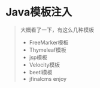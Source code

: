 # Java模板注入

> 大概看了一下，有这么几种模板
>
> - FreeMarker模板
> - Thymeleaf模板
> - jsp模板
> - Velocity模板
> - beetl模板
> - jfinalcms enjoy